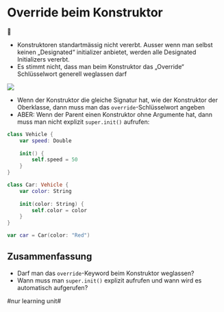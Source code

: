# Override beim Konstruktor
🧠
- Konstruktoren standartmässig nicht vererbt. Ausser wenn man selbst keinen „Designated“ initializer anbietet, werden alle Designated Initializers vererbt.
- Es stimmt nicht, dass man beim Konstruktor das „Override“ Schlüsselwort generell weglassen darf

![][image-1]

- Wenn der Konstruktor die gleiche Signatur hat, wie der Konstruktor der Oberklasse, dann muss man das `override`-Schlüsselwort angeben
- ABER: Wenn der Parent einen Konstruktor ohne Argumente hat, dann muss man nicht explizit `super.init()` aufrufen:

```swift
class Vehicle {
    var speed: Double
    
    init() {
        self.speed = 50
    }
}

class Car: Vehicle {
    var color: String
    
    init(color: String) {
        self.color = color
    }
}

var car = Car(color: "Red")

```

## Zusammenfassung
- Darf man das `override`-Keyword beim Konstruktor weglassen?
- Wann muss man `super.init()` explizit aufrufen und wann wird es automatisch aufgerufen?

[image-1]:	assets/Bildschirm%C2%ADfoto%202023-02-13%20um%2016.33.50.png

#nur learning unit#